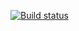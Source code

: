 [![Build status](https://ci.appveyor.com/api/projects/status/8ns6332ievh12g77/branch/master?svg=true)](https://ci.appveyor.com/project/Anna-64/page/branch/master)